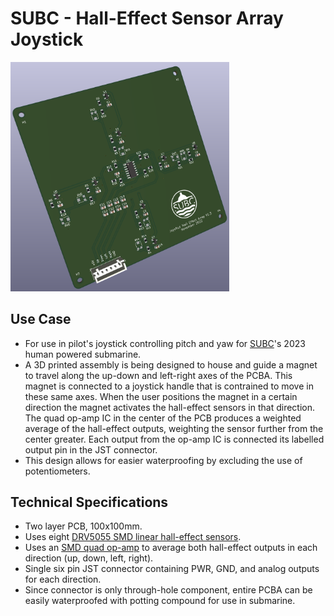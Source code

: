 # SUBC - Hall-Effect Sensor Array Joystick

<img src="https://github.com/gavin-pringle/SUBC_HallArrayJoystick/blob/main/3dImage.png" alt="PCB 3D Render" width="350"/>

## Use Case

- For use in pilot's joystick controlling pitch and yaw for [SUBC](subc.ca)'s 2023 human powered submarine.
- A 3D printed assembly is being designed to house and guide a magnet to travel along the up-down and left-right axes of the PCBA. This magnet is connected to a joystick handle that is contrained to move in these same axes. When the user positions the magnet in a certain direction the magnet activates the hall-effect sensors in that direction. The quad op-amp IC in the center of the PCB produces a weighted average of the hall-effect outputs, weighting the sensor further from the center greater. Each output from the op-amp IC is connected its labelled output pin in the JST connector.
- This design allows for easier waterproofing by excluding the use of potentiometers.

## Technical Specifications

- Two layer PCB, 100x100mm.
- Uses eight [DRV5055 SMD linear hall-effect sensors](https://www.ti.com/lit/ds/symlink/drv5055.pdf).
- Uses an [SMD quad op-amp](https://www.ti.com/lit/ds/symlink/lm2902-n.pdf) to average both hall-effect outputs in each direction (up, down, left, right).
- Single six pin JST connector containing PWR, GND, and analog outputs for each direction.
- Since connector is only through-hole component, entire PCBA can be easily waterproofed with potting compound for use in submarine.